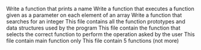 Write a function that prints a name
Write a function that executes a function given as a parameter on each element of an array
Write a function that searches for an integer
This file contains all the function prototypes and data structures used by the program
This file contain the function that selects the correct function to perform the operation asked by the user
This file contain main function only
This file contain 5 functions (not more)
